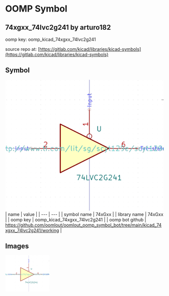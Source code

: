 # OOMP Symbol  
## 74xgxx_74lvc2g241  by arturo182  
  
oomp key: oomp_kicad_74xgxx_74lvc2g241  
  
source repo at: [https://gitlab.com/kicad/libraries/kicad-symbols](https://gitlab.com/kicad/libraries/kicad-symbols)  
## Symbol  
  
[![working.png](working_600.png)](working.png)  
| name | value | 
| --- | --- | 
| symbol name | 74xGxx | 
| library name | 74xGxx | 
| oomp key | oomp_kicad_74xgxx_74lvc2g241 | 
| oomp bot github | https://github.com/oomlout/oomlout_oomp_symbol_bot/tree/main/kicad_74xgxx_74lvc2g241/working | 
## Images  
  
[![working.png](working_140.png)](working.png)  
